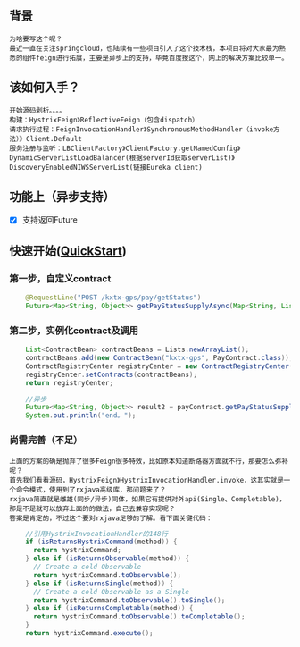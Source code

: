 ## 背景
    为啥要写这个呢？
    最近一直在关注springcloud，也陆续有一些项目引入了这个技术栈，本项目将对大家最为熟悉的组件feign进行拓展，主要是异步上的支持，毕竟百度搜这个，网上的解决方案比较单一。

##  该如何入手？
    开始源码剥析。。。。
    构建：HystrixFeign》ReflectiveFeign（包含dispatch）
    请求执行过程：FeignInvocationHandler》SynchronousMethodHandler（invoke方法）》Client.Default
    服务注册与监听：LBClientFactory》ClientFactory.getNamedConfig》DynamicServerListLoadBalancer(根据serverId获取serverList)》DiscoveryEnabledNIWSServerList(链接Eureka client)

##  功能上（异步支持）
- [x] 支持返回Future

## 快速开始([QuickStart](src/test/java/com/github/feign/QuickStart.java))
### 第一步，自定义contract
```java
    @RequestLine("POST /kxtx-gps/pay/getStatus")
    Future<Map<String, Object>> getPayStatusSupplyAsync(Map<String, List<String>> batchNos);
```
### 第二步，实例化contract及调用
```java
    List<ContractBean> contractBeans = Lists.newArrayList();
    contractBeans.add(new ContractBean("kxtx-gps", PayContract.class));
    ContractRegistryCenter registryCenter = new ContractRegistryCenter();
    registryCenter.setContracts(contractBeans);
    return registryCenter;
```
```java
    //异步
    Future<Map<String, Object>> result2 = payContract.getPayStatusSupplyAsync(Maps.newHashMap("orderIds", Lists.newArrayList("09fd82b3fb084438a245d564dc8af965")));
    System.out.println("end。");
```

### 尚需完善（不足）
    上面的方案的确是抛弃了很多Feign很多特效，比如原本知道断路器方面就不行，那要怎么弥补呢？
    首先我们看看源码，HystrixFeign》HystrixInvocationHandler.invoke，这其实就是一个命令模式，使用到了rxjava高级库，那问题来了？
    rxjava简直就是雌雄(同步/异步)同体，如果它有提供对外api(Single、Completable)，那是不是就可以放弃上面的的做法，自己去兼容实现呢？
    答案是肯定的，不过这个要对rxjava足够的了解。看下面关键代码：
```java
    //引用HystrixInvocationHandler的148行
    if (isReturnsHystrixCommand(method)) {
      return hystrixCommand;
    } else if (isReturnsObservable(method)) {
      // Create a cold Observable
      return hystrixCommand.toObservable();
    } else if (isReturnsSingle(method)) {
      // Create a cold Observable as a Single
      return hystrixCommand.toObservable().toSingle();
    } else if (isReturnsCompletable(method)) {
      return hystrixCommand.toObservable().toCompletable();
    }
    return hystrixCommand.execute();

```

